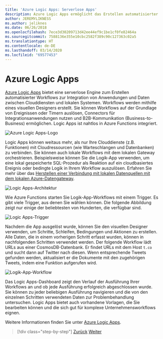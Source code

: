 ```yaml
---
title: 'Azure Logic Apps: Serverlose Apps'
description: Azure Logic Apps ermöglicht das Erstellen automatisierter skalierbarer Workflows, die Apps und Daten übergreifend in Clouddienste und lokale Systeme integrieren.
author: JEREMYLIKNESS
ms.author: jeliknes
ms.date: 06/26/2018
ms.openlocfilehash: 7ece3d30209713d42ee44ef9c1be1cf0fe82464a
ms.sourcegitcommit: 7588136e355e10cbc2582f389c90c127363c02a5
ms.translationtype: HT
ms.contentlocale: de-DE
ms.lasthandoff: 03/14/2020
ms.locfileid: "69577453"
---
```

# <a name="azure-logic-apps"></a>Azure Logic Apps

[Azure Logic Apps](https://docs.microsoft.com/azure/logic-apps) bietet eine serverlose Engine zum Erstellen automatisierter Workflows zur Integration von Anwendungen und Daten zwischen Clouddiensten und lokalen Systemen. Workflows werden mithilfe eines visuellen Designers erstellt. Sie können Workflows auf der Grundlage von Ereignissen oder Timern auslösen, Connectors für Integrationsanwendungen nutzen und B2B-Kommunikation (Business-to-Business) ermöglichen. Logic Apps ist nahtlos in Azure Functions integriert.

![Azure Logic Apps-Logo](./media/logic-apps-logo.png)

Logic Apps können weitaus mehr, als nur Ihre Clouddienste (z.B. Funktionen) mit Cloudressourcen (wie Warteschlangen und Datenbanken) zu verbinden. Sie können auch lokale Workflows mit dem lokalen Gateway orchestrieren. Beispielsweise können Sie die Logik-App verwenden, um eine lokal gespeicherte SQL-Prozedur als Reaktion auf ein cloudbasiertes Ereignis oder bedingte Logik in Ihrem Workflow auszulösen. Erfahren Sie mehr über das [Herstellen einer Verbindung mit lokalen Datenquellen mit dem lokalen Azure-Datengateway](https://docs.microsoft.com/azure/analysis-services/analysis-services-gateway).

![Logic Apps-Architektur](./media/logic-apps-architecture.png)

Wie Azure Functions starten Sie Logik-App-Workflows mit einem Trigger. Es gibt viele Trigger, aus denen Sie wählen können. Die folgende Abbildung zeigt nur einige der beliebtesten von Hunderten, die verfügbar sind.

![Logic Apps-Trigger](./media/logic-app-triggers.png)

Nachdem die App ausgelöst wurde, können Sie den visuellen Designer verwenden, um Schritte, Schleifen, Bedingungen und Aktionen zu erstellen. Alle Daten, die in einem vorherigen Schritt erfasst wurden, können in nachfolgenden Schritten verwendet werden. Der folgende Workflow lädt URLs aus einer CosmosDB-Datenbank. Er findet URLs mit dem Host `t.co` und sucht dann auf Twitter nach diesen. Wenn entsprechende Tweets gefunden werden, aktualisiert er die Dokumente mit den zugehörigen Tweets, indem eine Funktion aufgerufen wird.

![Logik-App-Workflow](./media/logic-app-workflow.png)

Das Logic Apps-Dashboard zeigt den Verlauf der Ausführung Ihrer Workflows an und ob jede Ausführung erfolgreich abgeschlossen wurde. Sie können zu jeder beliebigen Ausführung navigieren und die von den einzelnen Schritten verwendeten Daten zur Problembehandlung untersuchen. Logic Apps bietet auch vorhandene Vorlagen, die Sie bearbeiten können und die sich gut für komplexe Unternehmensworkflows eignen.

Weitere Informationen finden Sie unter [Azure Logic Apps](https://docs.microsoft.com/azure/logic-apps).

>[!div class="step-by-step"]
>[Zurück](application-insights.md)
>[Weiter](event-grid.md)
